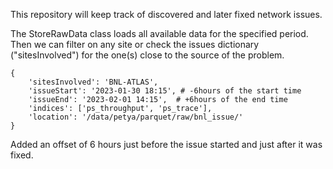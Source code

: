 This repository will keep track of discovered and later fixed network issues. 

The StoreRawData class loads all available data for the specified period. Then we can filter on any site or check the issues dictionary ("sitesInvolved") for the one(s) close to the source of the problem.

    {
        'sitesInvolved': 'BNL-ATLAS',
        'issueStart': '2023-01-30 18:15', # -6hours of the start time
        'issueEnd': '2023-02-01 14:15',  # +6hours of the end time
        'indices': ['ps_throughput', 'ps_trace'],
        'location': '/data/petya/parquet/raw/bnl_issue/'
    }
Added an offset of 6 hours just before the issue started and just after it was fixed.
